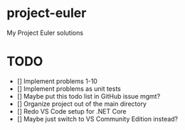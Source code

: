 # project-euler
My Project Euler solutions


# TODO
- [] Implement problems 1-10
- [] Implement problems as unit tests
- [] Maybe put this todo list in GitHub issue mgmt?
- [] Organize project out of the main directory
- [] Redo VS Code setup for .NET Core
- [] Maybe just switch to VS Community Edition instead?
